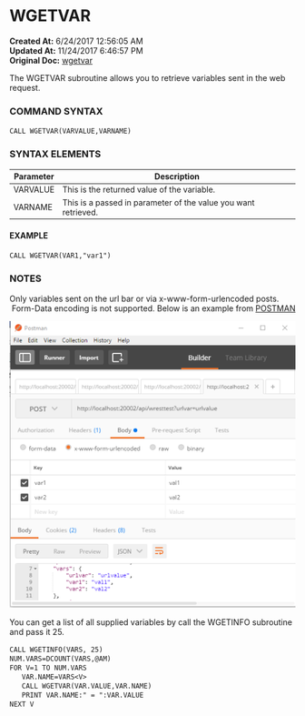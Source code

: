 # WGETVAR

**Created At:** 6/24/2017 12:56:05 AM  
**Updated At:** 11/24/2017 6:46:57 PM  
**Original Doc:** [wgetvar](https://docs.zumasys.com/36566-mv-connect-api/wgetvar)  


The WGETVAR subroutine allows you to retrieve variables sent in the web request.

### COMMAND SYNTAX

```
CALL WGETVAR(VARVALUE,VARNAME)
```

### SYNTAX ELEMENTS


| Parameter | Description |
| --- | --- |
| VARVALUE | This is the returned value of the variable. |
| VARNAME | This is a passed in parameter of the value you want retrieved. |


#### EXAMPLE

```
CALL WGETVAR(VAR1,"var1")
```

### NOTES

Only variables sent on the url bar or via x-www-form-urlencoded posts.  Form-Data encoding is not supported. Below is an example from [POSTMAN](https://www.getpostman.com/)

![](./blob.jpg)

You can get a list of all supplied variables by call the WGETINFO subroutine and pass it 25.

```
CALL WGETINFO(VARS, 25)
NUM.VARS=DCOUNT(VARS,@AM)
FOR V=1 TO NUM.VARS
   VAR.NAME=VARS<V>
   CALL WGETVAR(VAR.VALUE,VAR.NAME)
   PRINT VAR.NAME:" = ":VAR.VALUE
NEXT V
```




